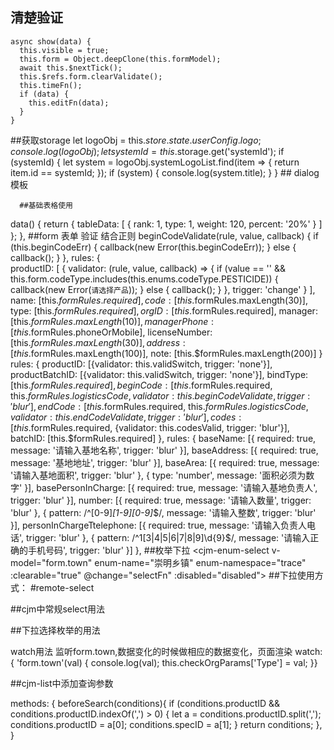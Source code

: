 ## 清楚验证
    async show(data) {
      this.visible = true;
      this.form = Object.deepClone(this.formModel);
      await this.$nextTick();
      this.$refs.form.clearValidate();
      this.timeFn();
      if (data) {
        this.editFn(data);
      }
    }
##获取storage
    let logoObj = this.$store.state.userConfig.logo;
      console.log(logoObj);
      let systemId = this.$storage.get('systemId');
      if (systemId) {
        let system = logoObj.systemLogoList.find(item => {
          return item.id == systemId;
        });
        if (system) {
          console.log(system.title);
        }
      }
	  ## dialog 模板
<template>
  <cjm-dialog ref="dialog" :height="700" :ok-handler="submit" :visible.sync="visible" :title="title" class="dialoglcths">

    <cjm-form ref="form" :model="form" :rules="rules">
      <cjm-form-item label="产品分类">
        <cjm-remote-select :remote-url="$globalData.get('trace', 'apiUrl').certificate.PRODUCT_CALSSIFY" value-key="classifyID" label-key="classifyName" v-model="form.classifyID">
        </cjm-remote-select>
      </cjm-form-item>
      <cjm-form-item label="包码" key="codeVal" prop="codeVal" required>
        <cjm-input type="text" v-model="form.codeVal"></cjm-input>
      </cjm-form-item>
      <cjm-form-item label="单码" key="dancodeVal" prop="dancodeVal" required>
        <cjm-input type="textarea" :rows="row" v-model="form.dancodeVal" placeholder='请输入追溯码，以换行隔开'></cjm-input>
      </cjm-form-item>
    </cjm-form>
  </cjm-dialog>
</template>
<script>
export default {
  components: {},
  data() {
    // const traceApiUrl = this.$globalData.get('trace', 'apiUrl');
    return { visible: false, title: '打包', form: { classifyID: '' }, rules: {}, row: 7 };
  },
  computed: {},
  methods: {
    async submit() {},
    show(data) {
      this.visible = true;
    }
  }
};
</script>
<style rel="stylesheet/less" lang="less" scoped>
</style>
<style rel="stylesheet/less" lang="less" >
.dialoglcths {
  .cjm-form .el-form-item {
    width: 100%;
  }
}
</style>


      ##基础表格使用
   <div class="tablelct">
      <cjm-table :data="tableData">
        <cjm-table-column prop="rank" label="排名"></cjm-table-column>
        <cjm-table-column prop="type" label="品类"></cjm-table-column>
        <cjm-table-column prop="weight" label="重量"></cjm-table-column>
        <cjm-table-column prop="percent" label="占比总数">
         <template slot-scope="scope">
          {{scope.row.templetID}}
          </template>
          </cjm-table-column>
      </cjm-table>
    </div>

  data() {
    return {
      tableData: [
        {
          rank: 1,
          type: 1,
          weight: 120,
          percent: '20%'
        }
      ]
    };
  },
##form 表单 验证 结合正则
     beginCodeValidate(rule, value, callback) {
        if (this.beginCodeErr) {
          callback(new Error(this.beginCodeErr));
        } else {
          callback();
        }
      },
   rules: {   
      productID: [
          {
            validator: (rule, value, callback) => {
              if (value == '' && this.form.codeType.includes(this.enums.codeType.PESTICIDE)) {
                callback(new Error(`请选择产品`));
              } else {
                callback();
              }
            },
            trigger: 'change'
          }
        ],
        name: [this.$formRules.required],
        code: [this.$formRules.maxLength(30)],
        type: [this.$formRules.required],
        orgID: [this.$formRules.required],
        manager: [this.$formRules.maxLength(10)],
        managerPhone: [this.$formRules.phoneOrMobile],
        licenseNumber: [this.$formRules.maxLength(30)],
        address: [this.$formRules.maxLength(100)],
        note: [this.$formRules.maxLength(200)]
      }
      rules: {
          productID: [{validator: this.validSwitch, trigger: 'none'}],
          productBatchID: [{validator: this.validSwitch, trigger: 'none'}],
          bindType: [this.$formRules.required],
          beginCode: [this.$formRules.required, this.$formRules.logisticsCode, {validator: this.beginCodeValidate, trigger: 'blur'}],
          endCode: [this.$formRules.required, this.$formRules.logisticsCode, {validator: this.endCodeValidate, trigger: 'blur'}],
          codes: [this.$formRules.required, {validator: this.codesValid, trigger: 'blur'}],
          batchID: [this.$formRules.required]
        },
   rules: {
        baseName: [{ required: true, message: '请输入基地名称', trigger: 'blur' }],
        baseAddress: [{ required: true, message: '基地地址', trigger: 'blur' }],
        baseArea: [{ required: true, message: '请输入基地面积', trigger: 'blur' }, { type: 'number', message: '面积必须为数字' }],
        basePersonInCharge: [{ required: true, message: '请输入基地负责人', trigger: 'blur' }],
        number: [{ required: true, message: '请输入数量', trigger: 'blur' }, { pattern: /^[0-9]*[1-9][0-9]*$/, message: '请输入整数', trigger: 'blur' }],
        personInChargeTtelephone: [{ required: true, message: '请输入负责人电话', trigger: 'blur' }, { pattern: /^1[3|4|5|6|7|8|9]\d{9}$/, message: '请输入正确的手机号码', trigger: 'blur' }]
      },
##枚举下拉
    <cjm-enum-select v-model="form.town" enum-name="崇明乡镇" enum-namespace="trace" :clearable="true" @change="selectFn" :disabled="disabled"></cjm-enum-select>
##下拉使用方式：
#remote-select
      <cjm-remote-select :remote-url="$globalData.get('trace', 'apiUrl').codePacking.AUTO" v-model="search.productName" value-key="name" label-key="name">
          </cjm-remote-select>
<cjm-search-item label="产品分类" search-key="classifyID" v-model="search.classifyID">
          <cjm-remote-select :remote-url="$globalData.get('trace', 'apiUrl').certificate.PRODUCT_CALSSIFY" value-key="classifyID" label-key="classifyName" v-model="search.classifyID">
          </cjm-remote-select>
</cjm-search-item>
<nz-select v-model="item.productName">
    <nz-option v-for="(item,index) in infoVal" :key="index" :label="item.ProductName" :value="item.PesticideId"></nz-option>
</nz-select>

##cjm中常规select用法
 <cjm-form-item label="被检单位" prop="orgID">      
  <cjm-select v-model="form.orgID" placeholder="" :readonly="readonly" :disabled="disabled">
    <cjm-option v-for="item in optionsType" :key="item.id" :label="item.name" :value="item.id">
    </cjm-option>
  </cjm-select>
  </cjm-form-item>

##下拉选择枚举的用法

<cjm-form-item label="所属镇" prop="standard" required>
          <cjm-enum-select v-model="form.town" enum-name="崇明乡镇" enum-namespace="trace" :clearable="true"></cjm-enum-select>
 </cjm-form-item>
 watch用法 监听form.town,数据变化的时候做相应的数据变化，页面渲染
  watch: {
    'form.town'(val) {
      console.log(val);
      this.checkOrgParams['Type'] = val;
    }}

 ##cjm-list中添加查询参数

<cjm-list :request-url="requestUrl" :need-base-search="false" :need-advanced-search="true" ref="list" :before-search="beforeSearch" :auto-get-data="false">
methods: {
  beforeSearch(conditions){
    if (conditions.productID && conditions.productID.indexOf(',') > 0) {
      let a = conditions.productID.split(',');
      conditions.productID = a[0];
      conditions.specID = a[1];
    }
    return conditions;
  },
}